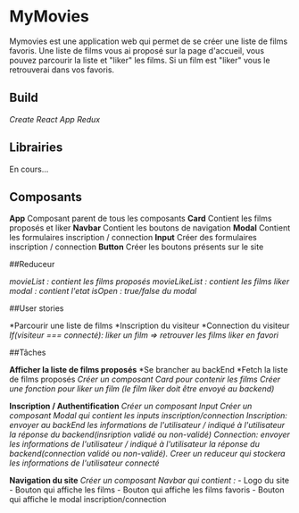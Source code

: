 # MyMovies

  Mymovies est une application web qui permet de se créer une liste de films favoris.
  Une liste de films vous ai proposé sur la page d'accueil, vous pouvez parcourir la liste
  et "liker" les films. Si un film est "liker" vous le retrouverai dans vos favoris.

## Build
  *Create React App*
  *Redux*


## Librairies

  En cours...


## Composants

  **App**
  Composant parent de tous les composants
  **Card**
  Contient les films proposés et liker
  **Navbar**
  Contient les boutons de navigation
  **Modal**
  Contient les formulaires inscription / connection
  **Input**
  Créer des formulaires inscription / connection
  **Button**
  Créer les boutons présents sur le site


##Reduceur

  *movieList : contient les films proposés*
  *movieLikeList : contient les films liker*
  *modal : contient l'etat isOpen : true/false du modal*


##User stories

  *Parcourir une liste de films
  *Inscription du visiteur
  *Connection du visiteur
  *If(visiteur === connecté): liker un film => retrouver les films liker en favori*


##Tâches

  **Afficher la liste de films proposés**
    *Se brancher au backEnd
    *Fetch la liste de films proposés
    *Créer un composant Card pour contenir les films*
    *Créer une fonction pour liker un film (le film liker doit être envoyé au backend)*

  **Inscription / Authentification**
    *Créer un composant Input*
    *Créer un composant Modal qui contient les inputs inscription/connection*
    *Inscription: envoyer au backEnd les informations de l'utilisateur / indiqué à l'utilisateur la réponse du backend(insription validé ou non-validé)*
    *Connection: envoyer les informations de l'utilisateur / indiqué à l'utilisateur la réponse du backend(connection validé ou non-validé).*
    *Creer un reduceur qui stockera les informations de l'utilisateur connecté*

  **Navigation du site**
    *Créer un composant Navbar qui contient :*
      - Logo du site
      - Bouton qui affiche les films
      - Bouton qui affiche les films favoris
      - Bouton qui affiche le modal inscription/connection
